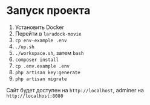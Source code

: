 # Запуск проекта

1. Установить Docker
2. Перейти в `laradock-movie`
3. `cp env-example .env`
4. `./up.sh`
5. `./workspace.sh`, затем `bash`
6. `composer install`
7. `cp .env.example .env`
8. `php artisan key:generate`
9. `php artisan migrate`

Сайт будет доступен на `http://localhost`, adminer на `http://localhost:8080`

